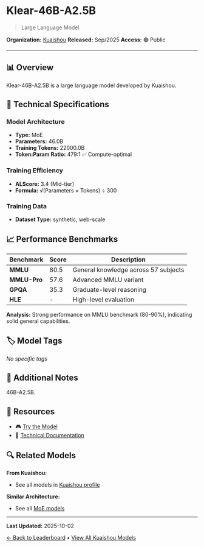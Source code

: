 # Klear-46B-A2.5B

> Large Language Model

**Organization:** [Kuaishou](../../labs/kuaishou.md)
**Released:** Sep/2025
**Access:** 🟢 Public

---

## 📊 Overview

Klear-46B-A2.5B is a large language model developed by Kuaishou.

## 🔧 Technical Specifications

### Model Architecture
- **Type:** MoE
- **Parameters:** 46.0B
- **Training Tokens:** 22000.0B
- **Token:Param Ratio:** 479:1 ✅ Compute-optimal

### Training Efficiency
- **ALScore:** 3.4 (Mid-tier)
- **Formula:** √(Parameters × Tokens) ÷ 300

### Training Data
- **Dataset Type:** synthetic, web-scale

## 📈 Performance Benchmarks

| Benchmark | Score | Description |
|-----------|-------|-------------|
| **MMLU** | 80.5 | General knowledge across 57 subjects |
| **MMLU-Pro** | 57.6 | Advanced MMLU variant |
| **GPQA** | 35.3 | Graduate-level reasoning |
| **HLE** | - | High-level evaluation |

**Analysis:** Strong performance on MMLU benchmark (80-90%), indicating solid general capabilities.

## 🏷️ Model Tags

_No specific tags_

## 📝 Additional Notes

46B-A2.5B.

## 🔗 Resources

- 🎮 [Try the Model](https://huggingface.co/Kwai-Klear/Klear-46B-A2.5B-Instruct)
- 📄 [Technical Documentation](https://huggingface.co/Kwai-Klear/Klear-46B-A2.5B-Instruct)

## 🔍 Related Models

**From Kuaishou:**
- See all models in [Kuaishou profile](../../labs/kuaishou.md)

**Similar Architecture:**
- See all [MoE models](../../architectures/moe.md)

---

**Last Updated:** 2025-10-02

[← Back to Leaderboard](../../README.md) • [View All Kuaishou Models](../../labs/kuaishou.md)
